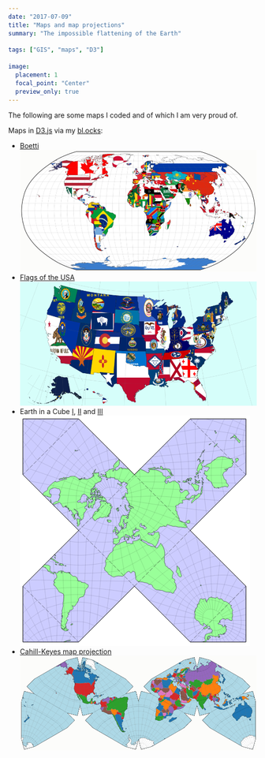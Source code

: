 ```yaml
---
date: "2017-07-09"
title: "Maps and map projections"
summary: "The impossible flattening of the Earth"

tags: ["GIS", "maps", "D3"]

image:
  placement: 1
  focal_point: "Center"
  preview_only: true
---
```

The following are some maps I coded and of which I am very proud of.

Maps in [D3.js][d3] via my [bl.ocks][egists]:

* [Boetti][boetti]
  ![Boetti](boetti-d3.png)
* [Flags of the USA][usaflags]
  ![Flags of the USA](usa-flags-d3.png)
* Earth in a Cube [I][cube1], [II][cube2] and [III][cube3]
  ![Earth in a cube](earth-in-a-cube-3.png)
* [Cahill-Keyes map projection][ck]
  ![Cahill-Keys](ck-d3.png)

[egists]: <https://bl.ocks.org/espinielli> "Enrico Spinielli's blocks"
[d3]: <//d3js.org> "D3.js"
[usaflags]: <https://bl.ocks.org/espinielli/78185d7b29948d105634beb7bcc0d34b> "Flags of the USA"
[boetti]: <https://bl.ocks.org/espinielli/9ea56e041f6847dbe944> "Boetti's map in D3.js"
[cube1]: <https://bl.ocks.org/espinielli/1018c88657010f8ee93ea4224652e3cf> "Earth in a cube, 1"
[cube2]: <https://bl.ocks.org/espinielli/0c130de06ee3c01c0a63ba9ce06bc7bd> "Earth in a cube, 2"
[cube3]: <https://bl.ocks.org/espinielli/cf662b91b58da57aecc8125649d84604> "Earth in a cube, 3"
[ck]: <https://bl.ocks.org/espinielli/5689783> "Cahill-Keyes map projection in D3.js"
